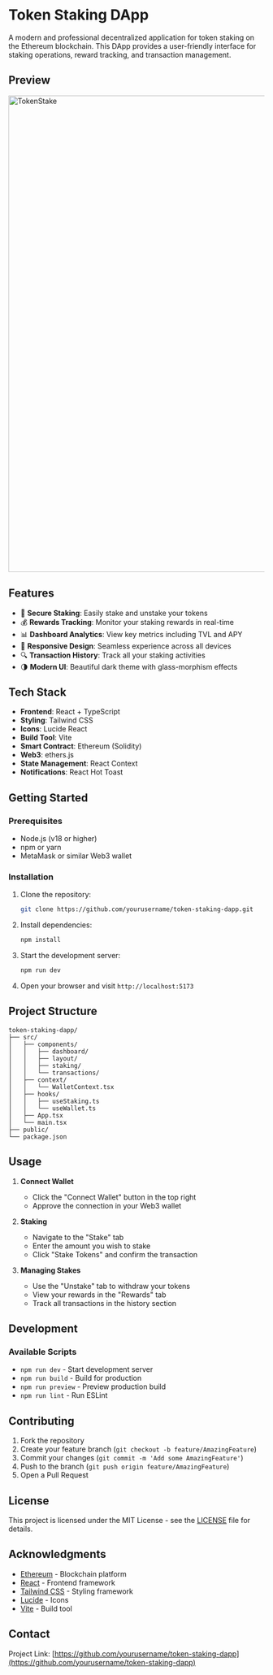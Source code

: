 # Token Staking DApp

A modern and professional decentralized application for token staking on the Ethereum blockchain. This DApp provides a user-friendly interface for staking operations, reward tracking, and transaction management.

## Preview

<img width="938" alt="TokenStake" src="https://github.com/user-attachments/assets/a050bbcb-316d-4702-a763-b37f9d3b553b" />


## Features

- 🔐 **Secure Staking**: Easily stake and unstake your tokens
- 💰 **Rewards Tracking**: Monitor your staking rewards in real-time
- 📊 **Dashboard Analytics**: View key metrics including TVL and APY
- 📱 **Responsive Design**: Seamless experience across all devices
- 🔍 **Transaction History**: Track all your staking activities
- 🌗 **Modern UI**: Beautiful dark theme with glass-morphism effects

## Tech Stack

- **Frontend**: React + TypeScript
- **Styling**: Tailwind CSS
- **Icons**: Lucide React
- **Build Tool**: Vite
- **Smart Contract**: Ethereum (Solidity)
- **Web3**: ethers.js
- **State Management**: React Context
- **Notifications**: React Hot Toast

## Getting Started

### Prerequisites

- Node.js (v18 or higher)
- npm or yarn
- MetaMask or similar Web3 wallet

### Installation

1. Clone the repository:

   ```bash
   git clone https://github.com/yourusername/token-staking-dapp.git
   ```

2. Install dependencies:

   ```bash
   npm install
   ```

3. Start the development server:

   ```bash
   npm run dev
   ```

4. Open your browser and visit `http://localhost:5173`

## Project Structure

```
token-staking-dapp/
├── src/
│   ├── components/
│   │   ├── dashboard/
│   │   ├── layout/
│   │   ├── staking/
│   │   └── transactions/
│   ├── context/
│   │   └── WalletContext.tsx
│   ├── hooks/
│   │   ├── useStaking.ts
│   │   └── useWallet.ts
│   ├── App.tsx
│   └── main.tsx
├── public/
└── package.json
```

## Usage

1. **Connect Wallet**

   - Click the "Connect Wallet" button in the top right
   - Approve the connection in your Web3 wallet

2. **Staking**

   - Navigate to the "Stake" tab
   - Enter the amount you wish to stake
   - Click "Stake Tokens" and confirm the transaction

3. **Managing Stakes**
   - Use the "Unstake" tab to withdraw your tokens
   - View your rewards in the "Rewards" tab
   - Track all transactions in the history section

## Development

### Available Scripts

- `npm run dev` - Start development server
- `npm run build` - Build for production
- `npm run preview` - Preview production build
- `npm run lint` - Run ESLint

## Contributing

1. Fork the repository
2. Create your feature branch (`git checkout -b feature/AmazingFeature`)
3. Commit your changes (`git commit -m 'Add some AmazingFeature'`)
4. Push to the branch (`git push origin feature/AmazingFeature`)
5. Open a Pull Request

## License

This project is licensed under the MIT License - see the [LICENSE](LICENSE) file for details.

## Acknowledgments

- [Ethereum](https://ethereum.org/) - Blockchain platform
- [React](https://reactjs.org/) - Frontend framework
- [Tailwind CSS](https://tailwindcss.com/) - Styling framework
- [Lucide](https://lucide.dev/) - Icons
- [Vite](https://vitejs.dev/) - Build tool

## Contact



Project Link: [https://github.com/yourusername/token-staking-dapp](https://github.com/yourusername/token-staking-dapp)
